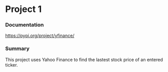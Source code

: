 # Project 1

### Documentation
https://pypi.org/project/yfinance/
### Summary
This project uses Yahoo Finance to find the lastest stock price of an entered ticker.